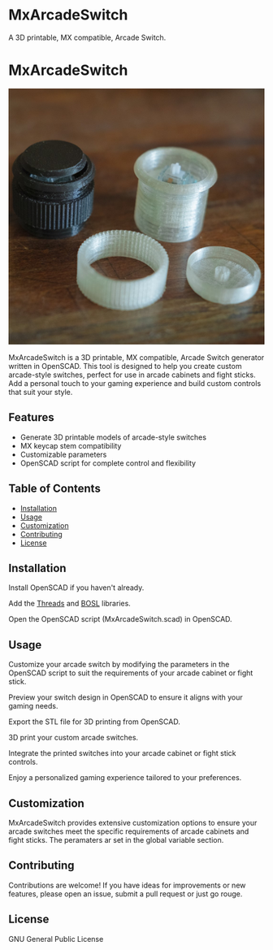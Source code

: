 # MxArcadeSwitch
A  3D printable, MX compatible, Arcade Switch.

# MxArcadeSwitch

![MxArcadeSwitch Logo](thumbnailMxArcadeSwitch.jpg)

MxArcadeSwitch is a 3D printable, MX compatible, Arcade Switch generator written in OpenSCAD. This tool is designed to help you create custom arcade-style switches, perfect for use in arcade cabinets and fight sticks.  Add a personal touch to your gaming experience and build custom controls that suit your style.

## Features

- Generate 3D printable models of arcade-style switches
- MX keycap stem compatibility
- Customizable parameters 
- OpenSCAD script for complete control and flexibility

## Table of Contents

- [Installation](#installation)
- [Usage](#usage)
- [Customization](#customization)
- [Contributing](#contributing)
- [License](#license)

## Installation

Install OpenSCAD if you haven't already. 

Add the [Threads](https://github.com/rcolyer/threads-scad) and [BOSL](https://github.com/revarbat/BOSL) libraries.

Open the OpenSCAD script (MxArcadeSwitch.scad) in OpenSCAD.

## Usage
Customize your arcade switch by modifying the parameters in the OpenSCAD script to suit the requirements of your arcade cabinet or fight stick.

Preview your switch design in OpenSCAD to ensure it aligns with your gaming needs.

Export the STL file for 3D printing from OpenSCAD. 

3D print your custom arcade switches.

Integrate the printed switches into your arcade cabinet or fight stick controls.

Enjoy a personalized gaming experience tailored to your preferences.

## Customization
MxArcadeSwitch provides extensive customization options to ensure your arcade switches meet the specific requirements of arcade cabinets and fight sticks. The peramaters ar set in the global variable section.

## Contributing
Contributions are welcome! If you have ideas for improvements or new features, please open an issue, submit a pull request or just go rouge.

## License
GNU General Public License
   
